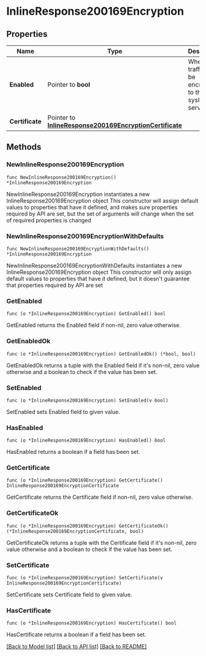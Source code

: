 # InlineResponse200169Encryption

## Properties

Name | Type | Description | Notes
------------ | ------------- | ------------- | -------------
**Enabled** | Pointer to **bool** | When true, traffic will be encrypted to the syslog server | [optional] 
**Certificate** | Pointer to [**InlineResponse200169EncryptionCertificate**](InlineResponse200169EncryptionCertificate.md) |  | [optional] 

## Methods

### NewInlineResponse200169Encryption

`func NewInlineResponse200169Encryption() *InlineResponse200169Encryption`

NewInlineResponse200169Encryption instantiates a new InlineResponse200169Encryption object
This constructor will assign default values to properties that have it defined,
and makes sure properties required by API are set, but the set of arguments
will change when the set of required properties is changed

### NewInlineResponse200169EncryptionWithDefaults

`func NewInlineResponse200169EncryptionWithDefaults() *InlineResponse200169Encryption`

NewInlineResponse200169EncryptionWithDefaults instantiates a new InlineResponse200169Encryption object
This constructor will only assign default values to properties that have it defined,
but it doesn't guarantee that properties required by API are set

### GetEnabled

`func (o *InlineResponse200169Encryption) GetEnabled() bool`

GetEnabled returns the Enabled field if non-nil, zero value otherwise.

### GetEnabledOk

`func (o *InlineResponse200169Encryption) GetEnabledOk() (*bool, bool)`

GetEnabledOk returns a tuple with the Enabled field if it's non-nil, zero value otherwise
and a boolean to check if the value has been set.

### SetEnabled

`func (o *InlineResponse200169Encryption) SetEnabled(v bool)`

SetEnabled sets Enabled field to given value.

### HasEnabled

`func (o *InlineResponse200169Encryption) HasEnabled() bool`

HasEnabled returns a boolean if a field has been set.

### GetCertificate

`func (o *InlineResponse200169Encryption) GetCertificate() InlineResponse200169EncryptionCertificate`

GetCertificate returns the Certificate field if non-nil, zero value otherwise.

### GetCertificateOk

`func (o *InlineResponse200169Encryption) GetCertificateOk() (*InlineResponse200169EncryptionCertificate, bool)`

GetCertificateOk returns a tuple with the Certificate field if it's non-nil, zero value otherwise
and a boolean to check if the value has been set.

### SetCertificate

`func (o *InlineResponse200169Encryption) SetCertificate(v InlineResponse200169EncryptionCertificate)`

SetCertificate sets Certificate field to given value.

### HasCertificate

`func (o *InlineResponse200169Encryption) HasCertificate() bool`

HasCertificate returns a boolean if a field has been set.


[[Back to Model list]](../README.md#documentation-for-models) [[Back to API list]](../README.md#documentation-for-api-endpoints) [[Back to README]](../README.md)


